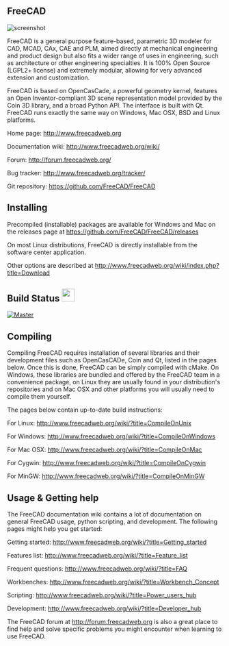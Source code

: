FreeCAD
-------

![screenshot](http://www.freecadweb.org/wiki/images/thumb/7/72/Freecad016_screenshot1.jpg/800px-Freecad016_screenshot1.jpg)

FreeCAD is a general purpose feature-based, parametric 3D modeler for 
CAD, MCAD, CAx, CAE and PLM, aimed directly at mechanical engineering 
and product design but also fits a wider range of uses in engineering, 
such as architecture or other engineering specialties. It is 100% Open 
Source (LGPL2+ license) and extremely modular, allowing for very 
advanced extension and customization.

FreeCAD is based on OpenCasCade, a powerful geometry kernel, features an 
Open Inventor-compliant 3D scene representation model provided by the 
Coin 3D library, and a broad Python API. The interface is built with Qt. 
FreeCAD runs exactly the same way on Windows, Mac OSX, BSD and Linux 
platforms.

Home page:          http://www.freecadweb.org

Documentation wiki: http://www.freecadweb.org/wiki/

Forum:              http://forum.freecadweb.org/

Bug tracker:        http://www.freecadweb.org/tracker/

Git repository:     https://github.com/FreeCAD/FreeCAD

Installing
----------

Precompiled (installable) packages are available for Windows and Mac on the
releases page at https://github.com/FreeCAD/FreeCAD/releases

On most Linux distributions, FreeCAD is directly installable from the 
software center application.

Other options are described at http://www.freecadweb.org/wiki/index.php?title=Download

Build Status <img src="https://cdn.travis-ci.org/images/travis-mascot-150-3791701416eeee8479e23fe4bb7edf4f.png" height="30"/>
------------

[![Master][travis-master-status]][travis-builds]

[travis-builds]: https://travis-ci.org/bblacey/FreeCAD-MacOS-CI
[travis-master-status]: https://travis-ci.org/FreeCAD/FreeCAD.svg?branch=master]

Compiling
---------

Compiling FreeCAD requires installation of several libraries and their 
development files such as OpenCasCADe, Coin and Qt, listed in the 
pages below. Once this is done, FreeCAD can be simply compiled with 
cMake. On Windows, these libraries are bundled and offered by the 
FreeCAD team in a convenience package, on Linux they are usually found 
in your distribution's repositories and on Mac OSX and other platforms 
you will usually need to compile them yourself.

The pages below contain up-to-date build instructions:

For Linux:   http://www.freecadweb.org/wiki/?title=CompileOnUnix

For Windows: http://www.freecadweb.org/wiki/?title=CompileOnWindows

For Mac OSX: http://www.freecadweb.org/wiki/?title=CompileOnMac

For Cygwin:  http://www.freecadweb.org/wiki/?title=CompileOnCygwin

For MinGW:   http://www.freecadweb.org/wiki/?title=CompileOnMinGW

Usage & Getting help
--------------------

The FreeCAD documentation wiki contains a lot of documentation on 
general FreeCAD usage, python scripting, and development. The following
pages might help you get started:

Getting started:    http://www.freecadweb.org/wiki/?title=Getting_started

Features list:      http://www.freecadweb.org/wiki/?title=Feature_list

Frequent questions: http://www.freecadweb.org/wiki/?title=FAQ

Workbenches:        http://www.freecadweb.org/wiki/?title=Workbench_Concept

Scripting:          http://www.freecadweb.org/wiki/?title=Power_users_hub

Development:        http://www.freecadweb.org/wiki/?title=Developer_hub

The FreeCAD forum at http://forum.freecadweb.org is also a great place
to find help and solve specific problems you might encounter when
learning to use FreeCAD.
